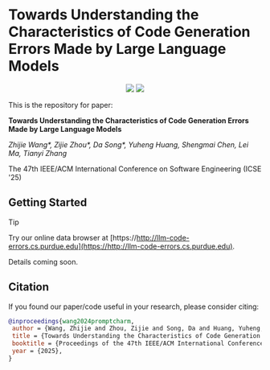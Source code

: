 # Towards Understanding the Characteristics of Code Generation Errors Made by Large Language Models

<p align="center">
    <a href="https://llm-code-errors.cs.purdue.edu"><img src="https://img.shields.io/badge/%F0%9F%8F%86-Data Browser-8A2BE2"></a>
    <a href="https://arxiv.org/abs/2406.08731"><img src="https://img.shields.io/badge/ArXiv-ICSE'25-a55fed.svg"></a>
</p>

This is the repository for paper: 

**Towards Understanding the Characteristics of Code Generation Errors Made by Large Language Models**

*Zhijie Wang\*, Zijie Zhou\*, Da Song\*, Yuheng Huang, Shengmai Chen, Lei Ma, Tianyi Zhang*

The 47th IEEE/ACM International Conference on Software Engineering (ICSE '25)

## Getting Started

> [!TIP]
>
> Try our online data browser at [https://http://llm-code-errors.cs.purdue.edu](https://http://llm-code-errors.cs.purdue.edu).

Details coming soon.

## Citation

If you found our paper/code useful in your research, please consider citing:

```bibtex
@inproceedings{wang2024promptcharm,
 author = {Wang, Zhijie and Zhou, Zijie and Song, Da and Huang, Yuheng, and Chen, Shengmai and Ma, Lei and Zhang, Tianyi},
 title = {Towards Understanding the Characteristics of Code Generation Errors Made by Large Language Models},
 booktitle = {Proceedings of the 47th IEEE/ACM International Conference on software Engineering (ICSE '25)},
 year = {2025},
} 
```